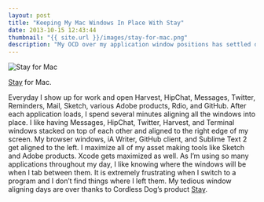```yaml
---
layout: post
title: "Keeping My Mac Windows In Place With Stay"
date: 2013-10-15 12:43:44
thumbnail: "{{ site.url }}/images/stay-for-mac.png"
description: "My OCD over my application window positions has settled down with Stay for Mac."
---
```


<img src="{{ site.url }}/images/stay-for-mac.png" alt="Stay for Mac" />
<p class="image-caption"><a href="http://cordlessdog.com/stay/" target="_blank" title="Stay for Mac">Stay</a> for Mac.</p>

Everyday I show up for work and open Harvest, HipChat, Messages, Twitter, Reminders, Mail, Sketch, various Adobe products, Rdio, and GitHub. After each application loads, I spend several minutes aligning all the windows into place. I like having Messages, HipChat, Twitter, Harvest, and Terminal windows stacked on top of each other and aligned to the right edge of my screen. My browser windows, iA Writer, GitHub client, and Sublime Text 2 get aligned to the left. I maximize all of my asset making tools like Sketch and Adobe products. Xcode gets maximized as well. As I’m using so many applications throughout my day, I like knowing where the windows will be when I tab between them. It is extremely frustrating when I switch to a program and I don’t find things where I left them. My tedious window aligning days are over thanks to Cordless Dog’s product [Stay](http://cordlessdog.com/stay/).
